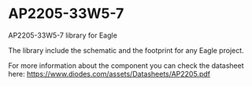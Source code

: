 # AP2205-33W5-7
AP2205-33W5-7 library for Eagle

The library include the schematic and the footprint for any Eagle project.

For more information about the component you can check the datasheet here: https://www.diodes.com/assets/Datasheets/AP2205.pdf
